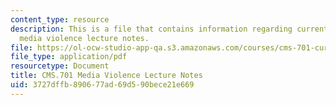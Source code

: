 ```yaml
---
content_type: resource
description: This is a file that contains information regarding current debates in
  media violence lecture notes.
file: https://ol-ocw-studio-app-qa.s3.amazonaws.com/courses/cms-701-current-debates-in-media-spring-2015/3727dffb890677ad69d590bece21e669_MITCMS_701S15_Mediavoil.pdf
file_type: application/pdf
resourcetype: Document
title: CMS.701 Media Violence Lecture Notes
uid: 3727dffb-8906-77ad-69d5-90bece21e669
---
```

